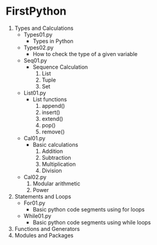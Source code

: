 # FirstPython
1. Types and Calculations
    - Types01.py
        - Types in Python   
    - Types02.py
        - How to check the type of a given variable
    - Seq01.py
        - Sequence Calculation
            1. List
            2. Tuple
            3. Set
    - List01.py
        - List functions
            1. append()
            2. insert()
            3. extend()
            4. pop()
            5. remove()
    - Cal01.py
        - Basic calculations
            1. Addition
            2. Subtraction
            3. Multiplication
            4. Division
    - Cal02.py
        1. Modular arithmetic
        2. Power
2. Statements and Loops   
    - For01.py
        - Basic python code segments using for loops  
    - While01.py
        - Basic python code segments using while loops
3. Functions and Generators
4. Modules and Packages


